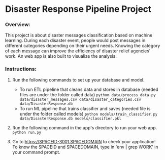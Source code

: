 # Disaster Response Pipeline Project
### Overview:
This project is about disaster messages classification based on machine learning. During each disaster event, people would post messages in different categories depending on their urgent needs. Knowing the category of each message can improve the efficiency of disaster relief agencies' work. An web app is also built to visualize the analysis.

### Instructions:
1. Run the following commands to set up your database and model.

    - To run ETL pipeline that cleans data and stores in database (needed files are under the folder called data)
        `python data/process_data.py data/disaster_messages.csv data/disaster_categories.csv data/DisasterResponse.db`
    - To run ML pipeline that trains classifier and saves (needed file is under the folder called models)
        `python models/train_classifier.py data/DisasterResponse.db models/classifier.pkl`

2. Run the following command in the app's directory to run your web app.
    `python run.py`

3. Go to https://SPACEID-3001.SPACEDOMAIN to check your application! To know the SPACEID and SPACEDOMAIN, type in 'env | grep WORK' in your command prompt.
